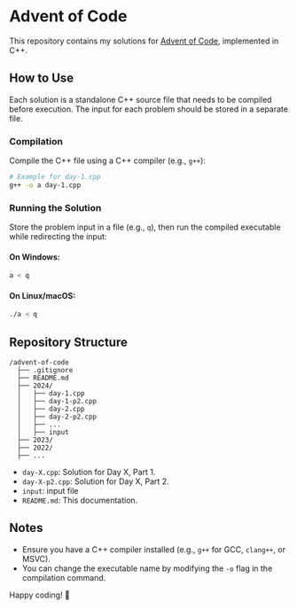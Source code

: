 # Advent of Code

This repository contains my solutions for [Advent of Code](https://adventofcode.com/), implemented in C++.

## How to Use

Each solution is a standalone C++ source file that needs to be compiled before execution. The input for each problem should be stored in a separate file.

### Compilation

Compile the C++ file using a C++ compiler (e.g., `g++`):

```sh
# Example for day-1.cpp
g++ -o a day-1.cpp
```

### Running the Solution

Store the problem input in a file (e.g., `q`), then run the compiled executable while redirecting the input:

#### On Windows:
```sh
a < q
```

#### On Linux/macOS:
```sh
./a < q
```

## Repository Structure

```
/advent-of-code
  ├── .gitignore
  ├── README.md
  ├── 2024/
  │   ├── day-1.cpp
  │   ├── day-1-p2.cpp
  │   ├── day-2.cpp
  │   ├── day-2-p2.cpp
  │   ├── ...
  │   ├── input
  ├── 2023/
  ├── 2022/
  ├── ...

```

- `day-X.cpp`: Solution for Day X, Part 1.
- `day-X-p2.cpp`: Solution for Day X, Part 2.
- `input`: input file
- `README.md`: This documentation.

## Notes

- Ensure you have a C++ compiler installed (e.g., `g++` for GCC, `clang++`, or MSVC).
- You can change the executable name by modifying the `-o` flag in the compilation command.

Happy coding! 🎄


